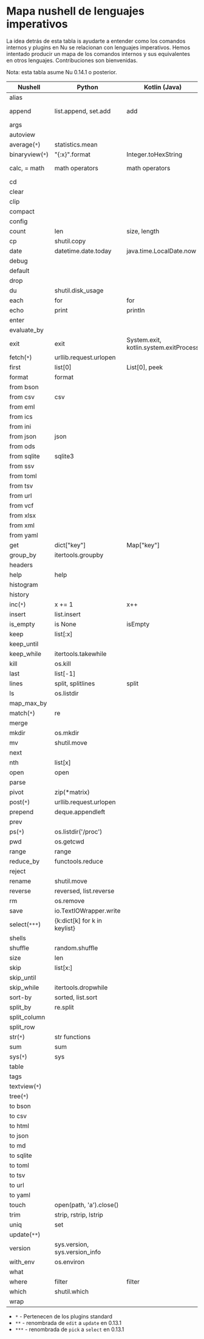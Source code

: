 # Mapa nushell de lenguajes imperativos

La idea detrás de esta tabla is ayudarte a entender como los comandos internos y plugins en Nu se relacionan con lenguajes imperativos. Hemos intentado producir un mapa de los comandos internos y sus equivalentes en otros lenguajes. Contribuciones son bienvenidas.

Nota: esta tabla asume Nu 0.14.1 o posterior.

| Nushell         | Python                        | Kotlin (Java)                          | C++                     | Rust            |
| --------------- | ----------------------------- | -------------------------------------- | ----------------------- | --------------- |
| alias           |                               |                                        |                         |                 |
| append          | list.append, set.add          | add                                    | push_back, emplace_back | push, push_back |
| args            |                               |                                        |                         |                 |
| autoview        |                               |                                        |                         |                 |
| average(`*`)    | statistics.mean               |                                        |                         |                 |
| binaryview(`*`) | \"{:x}\".format               | Integer.toHexString                    |                         |                 |
| calc, = math    | math operators                | math operators                         | math operators          | math operators  |
| cd              |                               |                                        |                         |                 |
| clear           |                               |                                        |                         |                 |
| clip            |                               |                                        |                         |                 |
| compact         |                               |                                        |                         |                 |
| config          |                               |                                        |                         |                 |
| count           | len                           | size, length                           | length                  | len             |
| cp              | shutil.copy                   |                                        |                         |                 |
| date            | datetime.date.today           | java.time.LocalDate.now                |                         |                 |
| debug           |                               |                                        |                         |                 |
| default         |                               |                                        |                         |                 |
| drop            |                               |                                        |                         |                 |
| du              | shutil.disk_usage             |                                        |                         |                 |
| each            | for                           | for                                    | for                     | for             |
| echo            | print                         | println                                | printf                  | println!        |
| enter           |                               |                                        |                         |                 |
| evaluate_by     |                               |                                        |                         |                 |
| exit            | exit                          | System.exit, kotlin.system.exitProcess | exit                    | exit            |
| fetch(`*`)      | urllib.request.urlopen        |                                        |                         |                 |
| first           | list[0]                       | List[0], peek                          | vector[0], top          | vec[0]          |
| format          | format                        |                                        |                         |                 |
| from bson       |                               |                                        |                         |                 |
| from csv        | csv                           |                                        |                         |                 |
| from eml        |                               |                                        |                         |                 |
| from ics        |                               |                                        |                         |                 |
| from ini        |                               |                                        |                         |                 |
| from json       | json                          |                                        |                         |                 |
| from ods        |                               |                                        |                         |                 |
| from sqlite     | sqlite3                       |                                        |                         |                 |
| from ssv        |                               |                                        |                         |                 |
| from toml       |                               |                                        |                         |                 |
| from tsv        |                               |                                        |                         |                 |
| from url        |                               |                                        |                         |                 |
| from vcf        |                               |                                        |                         |                 |
| from xlsx       |                               |                                        |                         |                 |
| from xml        |                               |                                        |                         |                 |
| from yaml       |                               |                                        |                         |                 |
| get             | dict[\"key\"]                 | Map[\"key\"]                           | map[\"key\"]            |                 |
| group_by        | itertools.groupby             |                                        |                         |                 |
| headers         |                               |                                        |                         |                 |
| help            | help                          |                                        |                         |                 |
| histogram       |                               |                                        |                         |                 |
| history         |                               |                                        |                         |                 |
| inc(`*`)        | x += 1                        | x++                                    | x++                     | += 1            |
| insert          | list.insert                   |                                        |                         |                 |
| is_empty        | is None                       | isEmpty                                | empty                   |                 |
| keep            | list[:x]                      |                                        |                         |                 |
| keep_until      |                               |                                        |                         |                 |
| keep_while      | itertools.takewhile           |                                        |                         |                 |
| kill            | os.kill                       |                                        |                         |                 |
| last            | list[-1]                      |                                        |                         |                 |
| lines           | split, splitlines             | split                                  | views::split            |                 |
| ls              | os.listdir                    |                                        |                         |                 |
| map_max_by      |                               |                                        |                         |                 |
| match(`*`)      | re                            |                                        |                         |                 |
| merge           |                               |                                        |                         |                 |
| mkdir           | os.mkdir                      |                                        |                         |                 |
| mv              | shutil.move                   |                                        |                         |                 |
| next            |                               |                                        |                         |                 |
| nth             | list[x]                       |                                        |                         |                 |
| open            | open                          |                                        |                         |                 |
| parse           |                               |                                        |                         |                 |
| pivot           | zip(\*matrix)                 |                                        |                         |                 |
| post(`*`)       | urllib.request.urlopen        |                                        |                         |                 |
| prepend         | deque.appendleft              |                                        |                         |                 |
| prev            |                               |                                        |                         |                 |
| ps(`*`)         | os.listdir('/proc')           |                                        |                         |                 |
| pwd             | os.getcwd                     |                                        |                         |                 |
| range           | range                         |                                        |                         |                 |
| reduce_by       | functools.reduce              |                                        |                         |                 |
| reject          |                               |                                        |                         |                 |
| rename          | shutil.move                   |                                        |                         |                 |
| reverse         | reversed, list.reverse        |                                        |                         |                 |
| rm              | os.remove                     |                                        |                         |                 |
| save            | io.TextIOWrapper.write        |                                        |                         |                 |
| select(`***`)   | {k:dict[k] for k in keylist}  |                                        |                         |                 |
| shells          |                               |                                        |                         |                 |
| shuffle         | random.shuffle                |                                        |                         |                 |
| size            | len                           |                                        |                         |                 |
| skip            | list[x:]                      |                                        |                         |                 |
| skip_until      |                               |                                        |                         |                 |
| skip_while      | itertools.dropwhile           |                                        |                         |                 |
| sort-by         | sorted, list.sort             |                                        |                         |                 |
| split_by        | re.split                      |                                        |                         |                 |
| split_column    |                               |                                        |                         |                 |
| split_row       |                               |                                        |                         |                 |
| str(`*`)        | str functions                 |                                        |                         |                 |
| sum             | sum                           |                                        |                         |                 |
| sys(`*`)        | sys                           |                                        |                         |                 |
| table           |                               |                                        |                         |                 |
| tags            |                               |                                        |                         |                 |
| textview(`*`)   |                               |                                        |                         |                 |
| tree(`*`)       |                               |                                        |                         |                 |
| to bson         |                               |                                        |                         |                 |
| to csv          |                               |                                        |                         |                 |
| to html         |                               |                                        |                         |                 |
| to json         |                               |                                        |                         |                 |
| to md           |                               |                                        |                         |                 |
| to sqlite       |                               |                                        |                         |                 |
| to toml         |                               |                                        |                         |                 |
| to tsv          |                               |                                        |                         |                 |
| to url          |                               |                                        |                         |                 |
| to yaml         |                               |                                        |                         |                 |
| touch           | open(path, 'a').close()       |                                        |                         |                 |
| trim            | strip, rstrip, lstrip         |                                        |                         |                 |
| uniq            | set                           |                                        |                         |                 |
| update(`**`)    |                               |                                        |                         |                 |
| version         | sys.version, sys.version_info |                                        |                         |                 |
| with_env        | os.environ                    |                                        |                         |                 |
| what            |                               |                                        |                         |                 |
| where           | filter                        | filter                                 | filter                  | filter          |
| which           | shutil.which                  |                                        |                         |                 |
| wrap            |                               |                                        |                         |                 |

- `*` - Pertenecen de los plugins standard
- `**` - renombrada de `edit` a `update` en 0.13.1
- `***` - renombrada de `pick` a `select` en 0.13.1

